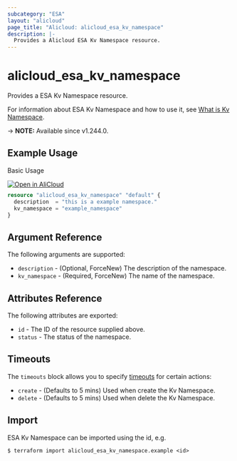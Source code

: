 ```yaml
---
subcategory: "ESA"
layout: "alicloud"
page_title: "Alicloud: alicloud_esa_kv_namespace"
description: |-
  Provides a Alicloud ESA Kv Namespace resource.
---
```


# alicloud_esa_kv_namespace

Provides a ESA Kv Namespace resource.



For information about ESA Kv Namespace and how to use it, see [What is Kv Namespace](https://next.api.alibabacloud.com/document/ESA/2024-09-10/CreateKvNamespace).

-> **NOTE:** Available since v1.244.0.

## Example Usage

Basic Usage

<div style="display: block;margin-bottom: 40px;"><div class="oics-button" style="float: right;position: absolute;margin-bottom: 10px;">
  <a href="https://api.aliyun.com/terraform?resource=alicloud_esa_kv_namespace&exampleId=700a0f69-b96a-3aa0-0d44-445a4aba053770793022&activeTab=example&spm=docs.r.esa_kv_namespace.0.700a0f69b9&intl_lang=EN_US" target="_blank">
    <img alt="Open in AliCloud" src="https://img.alicdn.com/imgextra/i1/O1CN01hjjqXv1uYUlY56FyX_!!6000000006049-55-tps-254-36.svg" style="max-height: 44px; max-width: 100%;">
  </a>
</div></div>

```terraform
resource "alicloud_esa_kv_namespace" "default" {
  description  = "this is a example namespace."
  kv_namespace = "example_namespace"
}
```

## Argument Reference

The following arguments are supported:
* `description` - (Optional, ForceNew) The description of the namespace.
* `kv_namespace` - (Required, ForceNew) The name of the namespace.

## Attributes Reference

The following attributes are exported:
* `id` - The ID of the resource supplied above.
* `status` - The status of the namespace. 

## Timeouts

The `timeouts` block allows you to specify [timeouts](https://developer.hashicorp.com/terraform/language/resources/syntax#operation-timeouts) for certain actions:
* `create` - (Defaults to 5 mins) Used when create the Kv Namespace.
* `delete` - (Defaults to 5 mins) Used when delete the Kv Namespace.

## Import

ESA Kv Namespace can be imported using the id, e.g.

```shell
$ terraform import alicloud_esa_kv_namespace.example <id>
```
